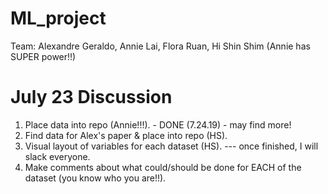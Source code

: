 # ML_project

Team: Alexandre Geraldo, Annie Lai, Flora Ruan, Hi Shin Shim (Annie has SUPER power!!)


# July 23 Discussion
1. Place data into repo (Annie!!!). - DONE (7.24.19) - may find more!
2. Find data for Alex's paper & place into repo (HS).
3. Visual layout of variables for each dataset (HS).
    --- once finished, I will slack everyone. 
4. Make comments about what could/should be done for EACH of the dataset (you know who you are!!).
